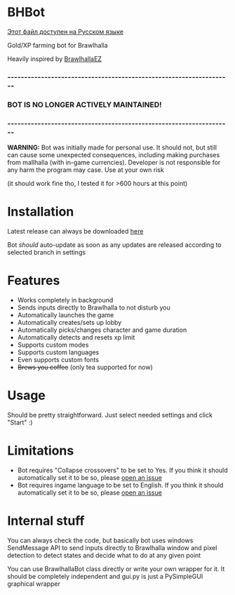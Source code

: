 # BHBot

[Этот файл доступен на Русском языке](README_RU.md)

Gold/XP farming bot for Brawlhalla

Heavily inspired by [BrawlhallaEZ](https://github.com/jamunano/BrawlhallaEZ)

### -------------------------------------------------------------------

### BOT IS NO LONGER ACTIVELY MAINTAINED!

### -------------------------------------------------------------------

**WARNING:** Bot was initially made for personal use. It should not, but still can cause some unexpected consequences, including making purchases from mallhalla (with in-game currencies). Developer is
not responsible for any harm the program may case. Use at your own risk

(it should work fine tho, I tested it for >600 hours at this point)

# Installation
Latest release can always be downloaded [here](https://sovamor.co/bhbot)

Bot _should_ auto-update as soon as any updates are released according to selected branch in settings

# Features

- Works completely in background
- Sends inputs directly to Brawlhalla to not disturb you
- Automatically launches the game
- Automatically creates/sets up lobby
- Automatically picks/changes character and game duration
- Automatically detects and resets xp limit
- Supports custom modes
- Supports custom languages
- Even supports custom fonts
- ~~Brews you coffee~~ (only tea supported for now)

# Usage
Should be pretty straightforward. Just select needed settings and click "Start" :)

# Limitations
- Bot requires "Collapse crossovers" to be set to Yes. If you think it should automatically set it to be so, please [open an issue](https://github.com/sovamorco/bhbot/issues)
- Bot requires ingame language to be set to English. If you think it should automatically set it to be so, please [open an issue](https://github.com/sovamorco/bhbot/issues)

# Internal stuff
You can always check the code, but basically bot uses windows SendMessage API to send inputs directly to Brawlhalla window and pixel detection to detect states and
decide what to do at any given point

You can use BrawlhallaBot class directly or write your own wrapper for it. It should be completely independent and gui.py is just a PySimpleGUI graphical wrapper
